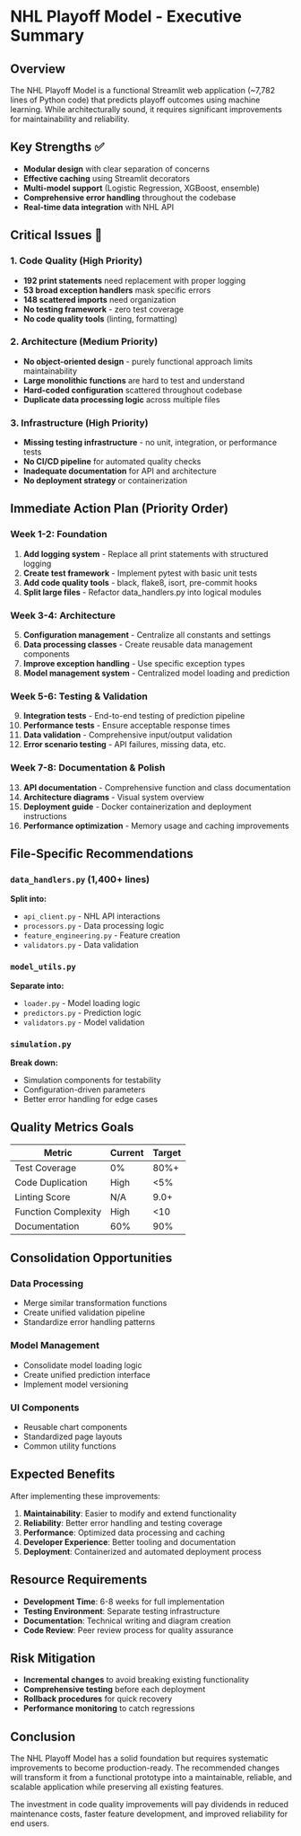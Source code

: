 # NHL Playoff Model - Executive Summary

## Overview
The NHL Playoff Model is a functional Streamlit web application (~7,782 lines of Python code) that predicts playoff outcomes using machine learning. While architecturally sound, it requires significant improvements for maintainability and reliability.

## Key Strengths ✅
- **Modular design** with clear separation of concerns
- **Effective caching** using Streamlit decorators
- **Multi-model support** (Logistic Regression, XGBoost, ensemble)
- **Comprehensive error handling** throughout the codebase
- **Real-time data integration** with NHL API

## Critical Issues 🔴

### 1. Code Quality (High Priority)
- **192 print statements** need replacement with proper logging
- **53 broad exception handlers** mask specific errors
- **148 scattered imports** need organization
- **No testing framework** - zero test coverage
- **No code quality tools** (linting, formatting)

### 2. Architecture (Medium Priority)  
- **No object-oriented design** - purely functional approach limits maintainability
- **Large monolithic functions** are hard to test and understand
- **Hard-coded configuration** scattered throughout codebase
- **Duplicate data processing logic** across multiple files

### 3. Infrastructure (High Priority)
- **Missing testing infrastructure** - no unit, integration, or performance tests
- **No CI/CD pipeline** for automated quality checks
- **Inadequate documentation** for API and architecture
- **No deployment strategy** or containerization

## Immediate Action Plan (Priority Order)

### Week 1-2: Foundation
1. **Add logging system** - Replace all print statements with structured logging
2. **Create test framework** - Implement pytest with basic unit tests
3. **Add code quality tools** - black, flake8, isort, pre-commit hooks
4. **Split large files** - Refactor data_handlers.py into logical modules

### Week 3-4: Architecture  
5. **Configuration management** - Centralize all constants and settings
6. **Data processing classes** - Create reusable data management components
7. **Improve exception handling** - Use specific exception types
8. **Model management system** - Centralized model loading and prediction

### Week 5-6: Testing & Validation
9. **Integration tests** - End-to-end testing of prediction pipeline
10. **Performance tests** - Ensure acceptable response times
11. **Data validation** - Comprehensive input/output validation
12. **Error scenario testing** - API failures, missing data, etc.

### Week 7-8: Documentation & Polish
13. **API documentation** - Comprehensive function and class documentation
14. **Architecture diagrams** - Visual system overview
15. **Deployment guide** - Docker containerization and deployment instructions
16. **Performance optimization** - Memory usage and caching improvements

## File-Specific Recommendations

### `data_handlers.py` (1,400+ lines)
**Split into:**
- `api_client.py` - NHL API interactions
- `processors.py` - Data processing logic  
- `feature_engineering.py` - Feature creation
- `validators.py` - Data validation

### `model_utils.py`
**Separate into:**
- `loader.py` - Model loading logic
- `predictors.py` - Prediction logic
- `validators.py` - Model validation

### `simulation.py`
**Break down:**
- Simulation components for testability
- Configuration-driven parameters
- Better error handling for edge cases

## Quality Metrics Goals

| Metric | Current | Target |
|--------|---------|---------|
| Test Coverage | 0% | 80%+ |
| Code Duplication | High | <5% |
| Linting Score | N/A | 9.0+ |
| Function Complexity | High | <10 |
| Documentation | 60% | 90% |

## Consolidation Opportunities

### Data Processing
- Merge similar transformation functions
- Create unified validation pipeline
- Standardize error handling patterns

### Model Management  
- Consolidate model loading logic
- Create unified prediction interface
- Implement model versioning

### UI Components
- Reusable chart components
- Standardized page layouts
- Common utility functions

## Expected Benefits

After implementing these improvements:

1. **Maintainability**: Easier to modify and extend functionality
2. **Reliability**: Better error handling and testing coverage
3. **Performance**: Optimized data processing and caching
4. **Developer Experience**: Better tooling and documentation
5. **Deployment**: Containerized and automated deployment process

## Resource Requirements

- **Development Time**: 6-8 weeks for full implementation
- **Testing Environment**: Separate testing infrastructure
- **Documentation**: Technical writing and diagram creation
- **Code Review**: Peer review process for quality assurance

## Risk Mitigation

- **Incremental changes** to avoid breaking existing functionality
- **Comprehensive testing** before each deployment
- **Rollback procedures** for quick recovery
- **Performance monitoring** to catch regressions

## Conclusion

The NHL Playoff Model has a solid foundation but requires systematic improvements to become production-ready. The recommended changes will transform it from a functional prototype into a maintainable, reliable, and scalable application while preserving all existing features.

The investment in code quality improvements will pay dividends in reduced maintenance costs, faster feature development, and improved reliability for end users.